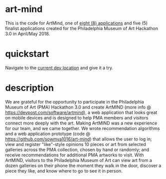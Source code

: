 # art-mind
This is the code for ArtMind, one of [eight (8) applications](https://philadelphiamuseum.devpost.com/submissions) and five (5) finalist applications created for the Philadelphia Museum of Art Hackathon 3.0 in April/May 2018.

# quickstart
Navigate to the [current dev location](https://lottosim.website/dev/artmind_html/index.html) and give it a try.

# description
We are grateful for the opportunity to participate in the Philadelphia Museum of Art (PMA) Hackathon 3.0 and create ArtMIND (more info @ https://devpost.com/software/artmind), a web application that looks great on mobile devices and is designed to help PMA members and visitors connect more deeply with the art. Making ArtMIND was a new experience for our team, and we came together. We wrote recommendation algorithms and a web application prototype (code @ https://github.com/sowmya1016/art-mind) that allows the user to log in; view and register "like"-style opinions 10 pieces or art from selected galleries across the PMA collection, chosen by hand or randomly; and receive recommendations for additional PMA artworks to visit. With ArtMIND, visitors to the Philadelphia Museum of Art can view art from a dozen galleries on their phone the moment they walk in the door, discover a piece they like, and know where to go to see it in person.

